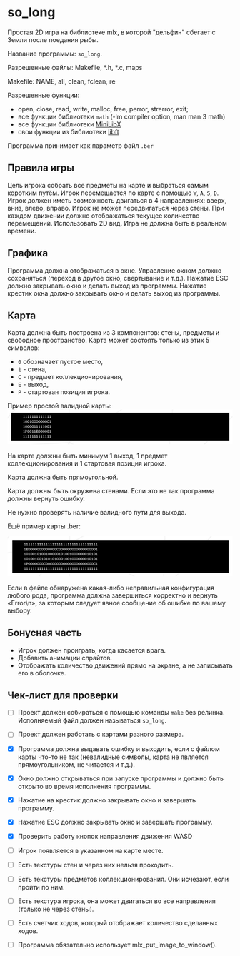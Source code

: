 # so_long
Простая 2D игра на библиотеке mlx, в которой "дельфин" сбегает с Земли после поедания рыбы.

Название программы: `so_long`.

Разрешенные файлы: Makefile, *.h, *.c, maps

Makefile: NAME, all, clean, fclean, re

Разрешенные функции: 
- open, close, read, write, malloc, free, perror, strerror, exit;
- все функции библиотеки `math` (-lm compiler option, man man 3 math)
- все функции библиотеки [MiniLibX](https://harm-smits.github.io/42docs/libs/minilibx/getting_started.html)
- свои функции из библиотеки [libft](https://github.com/AOhapkin/libft)

Программа принимает как параметр файл `.ber`

## Правила игры

Цель игрока собрать все предметы на карте и выбраться самым коротким путём.
Игрок перемещается по карте с помощью `W`, `A`, `S`, `D`.
Игрок должен иметь возможность двигаться в 4 направлениях: вверх, вниз, влево, вправо.
Игрок не может передвигаться через стены.
При каждом движении должно отображаться текущее количество перемещений.
Использовать 2D вид.
Игра не должна быть в реальном времени.


## Графика

Программа должна отображаться в окне.
Управление окном должно сохраняться (переход в другое окно, свертывание и т.д.).
Нажатие ESC должно закрывать окно и делать выход из программы.
Нажатие крестик окна должно закрывать окно и делать выход из программы.

## Карта

Карта должна быть построена из 3 компонентов: стены, предметы и свободное пространство.
Карта может состоять только из этих 5 символов:
- `0` обозначает пустое место,
- `1` - стена,
- `C` - предмет коллекционирования,
- `E` - выход,
- `P` - стартовая позиция игрока.

Пример простой валидной карты:
![](readme_pics/simple_map.png)

На карте должны быть минимум 1 выход, 1 предмет коллекционирования и 1 стартовая позиция игрока.

Карта должна быть прямоугольной.

Карта должны быть окружена стенами. Если это не так программа должны вернуть ошибку.

Не нужно проверять наличие валидного пути для выхода.

Ещё пример карты .ber:

![](readme_pics/map.png)

Если в файле обнаружена какая-либо неправильная конфигурация любого рода, программа должна завершиться корректно и вернуть «Error\n», за которым следует явное сообщение об ошибке по вашему выбору.

## Бонусная часть

- Игрок должен проиграть, когда касается врага.
- Добавить анимации спрайтов.
- Отображать количество движений прямо на экране, а не записывать его в оболочке.

## Чек-лист для проверки

- [ ] Проект должен собираться с помощью команды `make` без релинка. Исполняемый файл должен называться `so_long`.
- [ ] Проект должен работать с картами разного размера.
- [x] Программа должна выдавать ошибку и выходить, если с файлом карты что-то не так (невалидные символы, карта не является прямоугольником, не читается и т.д.).

- [x] Окно должно открываться при запуске программы и должно быть открыто во время исполнения программы.

- [x] Нажатие на крестик должно закрывать окно и завершать программу.
- [x] Нажатие ESC должно закрывать окно и завершать программу.
- [x] Проверить работу кнопок направления движения WASD

- [ ] Игрок появляется в указанном на карте месте.
- [ ] Есть текстуры стен и через них нельзя проходить.
- [ ] Есть текстуры предметов коллекционирования. Они исчезают, если пройти по ним.
- [ ] Есть текстура игрока, она может двигаться во все направления (только не через стены).

- [ ] Есть счетчик ходов, который отображает количество сделанных ходов.
- [ ] Программа обязательно использует mlx_put_image_to_window().
